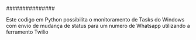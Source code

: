 ###############

Este codigo em Python possibilita o monitoramento de Tasks do Windows com envio de mudança de status para 
um numero de Whatsapp utilizando a ferramento Twilio